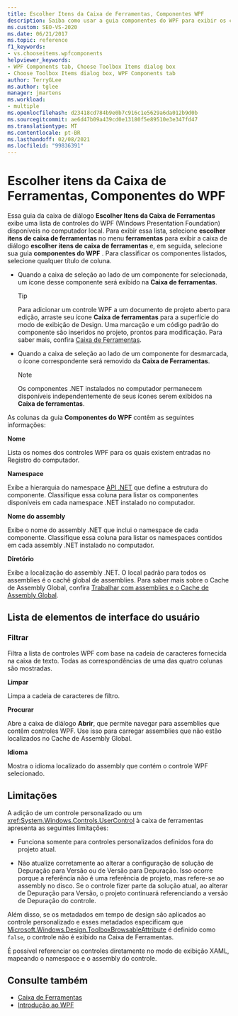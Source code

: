 ```yaml
---
title: Escolher Itens da Caixa de Ferramentas, Componentes WPF
description: Saiba como usar a guia componentes do WPF para exibir os controles de Windows Presentation Foundation disponíveis para seleção no computador local.
ms.custom: SEO-VS-2020
ms.date: 06/21/2017
ms.topic: reference
f1_keywords:
- vs.chooseitems.wpfcomponents
helpviewer_keywords:
- WPF Components tab, Choose Toolbox Items dialog box
- Choose Toolbox Items dialog box, WPF Components tab
author: TerryGLee
ms.author: tglee
manager: jmartens
ms.workload:
- multiple
ms.openlocfilehash: d23418cd784b9e0b7c916c1e5629a6da012b9d0b
ms.sourcegitcommit: ae6d47b09a439cd0e13180f5e89510e3e347fd47
ms.translationtype: MT
ms.contentlocale: pt-BR
ms.lasthandoff: 02/08/2021
ms.locfileid: "99836391"
---
```

# <a name="choose-toolbox-items-wpf-components"></a>Escolher itens da Caixa de Ferramentas, Componentes do WPF

Essa guia da caixa de diálogo **Escolher Itens da Caixa de Ferramentas** exibe uma lista de controles do WPF (Windows Presentation Foundation) disponíveis no computador local. Para exibir essa lista, selecione **escolher itens de caixa de ferramentas** no menu **ferramentas** para exibir a caixa de diálogo **escolher itens de caixa de ferramentas** e, em seguida, selecione sua guia **componentes do WPF** . Para classificar os componentes listados, selecione qualquer título de coluna.

- Quando a caixa de seleção ao lado de um componente for selecionada, um ícone desse componente será exibido na **Caixa de ferramentas**.

    > [!TIP]
    > Para adicionar um controle WPF a um documento de projeto aberto para edição, arraste seu ícone **Caixa de ferramentas** para a superfície do modo de exibição de Design. Uma marcação e um código padrão do componente são inseridos no projeto, prontos para modificação. Para saber mais, confira [Caixa de Ferramentas](../../ide/reference/toolbox.md).

- Quando a caixa de seleção ao lado de um componente for desmarcada, o ícone correspondente será removido da **Caixa de Ferramentas**.

    > [!NOTE]
    > Os componentes .NET instalados no computador permanecem disponíveis independentemente de seus ícones serem exibidos na **Caixa de ferramentas**.

As colunas da guia **Componentes do WPF** contêm as seguintes informações:

**Nome**

Lista os nomes dos controles WPF para os quais existem entradas no Registro do computador.

**Namespace**

Exibe a hierarquia do namespace [API .NET](/dotnet/api/?view=netframework-4.7&preserve-view=true) que define a estrutura do componente. Classifique essa coluna para listar os componentes disponíveis em cada namespace .NET instalado no computador.

**Nome do assembly**

Exibe o nome do assembly .NET que inclui o namespace de cada componente. Classifique essa coluna para listar os namespaces contidos em cada assembly .NET instalado no computador.

**Diretório**

Exibe a localização do assembly .NET. O local padrão para todos os assemblies é o cachê global de assemblies. Para saber mais sobre o Cache de Assembly Global, confira [Trabalhar com assemblies e o Cache de Assembly Global](/dotnet/framework/app-domains/working-with-assemblies-and-the-gac).

## <a name="uielement-list"></a>Lista de elementos de interface do usuário

### <a name="filter"></a>Filtrar

Filtra a lista de controles WPF com base na cadeia de caracteres fornecida na caixa de texto. Todas as correspondências de uma das quatro colunas são mostradas.

**Limpar**

Limpa a cadeia de caracteres de filtro.

**Procurar**

Abre a caixa de diálogo **Abrir**, que permite navegar para assemblies que contêm controles WPF. Use isso para carregar assemblies que não estão localizados no Cache de Assembly Global.

**Idioma**

Mostra o idioma localizado do assembly que contém o controle WPF selecionado.

## <a name="limitations"></a>Limitações

A adição de um controle personalizado ou um <xref:System.Windows.Controls.UserControl> à caixa de ferramentas apresenta as seguintes limitações:

- Funciona somente para controles personalizados definidos fora do projeto atual.

- Não atualize corretamente ao alterar a configuração de solução de Depuração para Versão ou de Versão para Depuração. Isso ocorre porque a referência não é uma referência de projeto, mas refere-se ao assembly no disco. Se o controle fizer parte da solução atual, ao alterar de Depuração para Versão, o projeto continuará referenciando a versão de Depuração do controle.

Além disso, se os metadados em tempo de design são aplicados ao controle personalizado e esses metadados especificam que [Microsoft.Windows.Design.ToolboxBrowsableAttribute](/previous-versions/visualstudio/visual-studio-2010/bb547991(v=vs.100)) é definido como `false`, o controle não é exibido na Caixa de Ferramentas.

É possível referenciar os controles diretamente no modo de exibição XAML, mapeando o namespace e o assembly do controle.

## <a name="see-also"></a>Consulte também

- [Caixa de Ferramentas](../../ide/reference/toolbox.md)
- [Introdução ao WPF](../../designers/getting-started-with-wpf.md)
